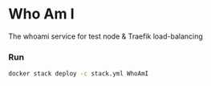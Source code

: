 # Who Am I

The whoami service for test node & Traefik load-balancing

### Run

```bash
docker stack deploy -c stack.yml WhoAmI
```
